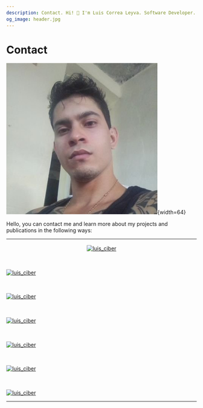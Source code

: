 ```yaml
---
description: Contact. Hi! 👋 I'm Luis Correa Leyva. Software Developer. Developing applications with Flutter and learning Data Science.
og_image: header.jpg
---
```


# Contact


![me](header.jpg){width=64}

Hello, you can contact me and learn more about my projects and publications in the following ways:

---

<p align="center">
  
  <a href="https://www.linkedin.com/in/luis-antonio-correa-leyva-605a251a4/" target="blank">
    <img align="center" src="https://cdn.jsdelivr.net/npm/simple-icons@3.0.1/icons/linkedin.svg" alt="luis_ciber" height="48" width="48" />
  </a>
  
  &nbsp;&nbsp;&nbsp;&nbsp;

  <a href="https://github.com/correaleyval" target="blank">
    <img align="center" src="https://cdn.jsdelivr.net/npm/simple-icons@3.0.1/icons/github.svg" alt="luis_ciber" height="48" width="48" />
  </a>

  &nbsp;&nbsp;&nbsp;&nbsp;

  <a href="https://gitlab.com/correaleyval" target="blank">
    <img align="center" src="https://cdn.jsdelivr.net/npm/simple-icons@3.0.1/icons/gitlab.svg" alt="luis_ciber" height="48" width="48" />
  </a>
  
  &nbsp;&nbsp;&nbsp;&nbsp;
  
  <a href="https://profile.codersrank.io/user/correaleyval" target="blank">
    <img align="center" src="https://cdn.jsdelivr.net/npm/simple-icons@3.0.1/icons/codersrank.svg" alt="luis_ciber" height="48" width="48" />
  </a>
  
  &nbsp;&nbsp;&nbsp;&nbsp;
  
  <a href="https://twitter.com/luis__ciber" target="blank">
    <img align="center" src="https://cdn.jsdelivr.net/npm/simple-icons@3.0.1/icons/twitter.svg" alt="luis_ciber" height="48" width="48" />
  </a>
  
  &nbsp;&nbsp;&nbsp;&nbsp;
  
  <a href="https://t.me/luis_ciber" target="blank">
    <img align="center" src="https://cdn.jsdelivr.net/npm/simple-icons@3.0.1/icons/telegram.svg" alt="luis_ciber" height="48" width="48"/>
  </a>

  &nbsp;&nbsp;&nbsp;&nbsp;

  <a href="mailto:correaleyval@gmail.com">
    <img align="center" src="https://cdn.jsdelivr.net/npm/simple-icons@3.0.1/icons/gmail.svg" alt="luis_ciber" height="48" width="48"/>
  </a>
</p>

---